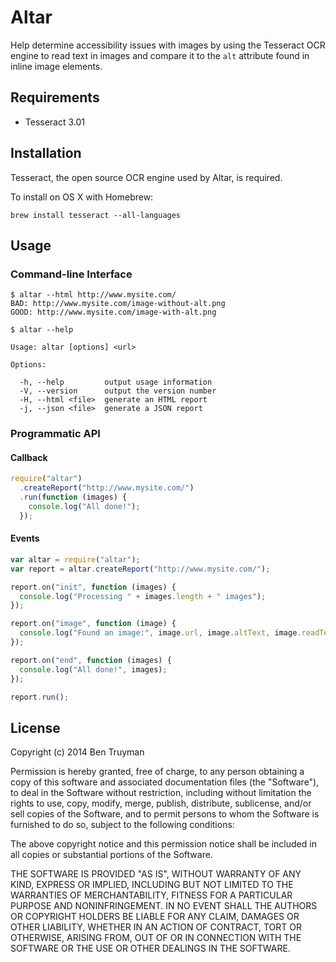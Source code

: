 # Altar

Help determine accessibility issues with images by using the Tesseract OCR
engine to read text in images and compare it to the `alt` attribute found in
inline image elements.

## Requirements

- Tesseract 3.01

## Installation

Tesseract, the open source OCR engine used by Altar, is required.

To install on OS X with Homebrew:

    brew install tesseract --all-languages

## Usage

### Command-line Interface

```shell
$ altar --html http://www.mysite.com/
BAD: http://www.mysite.com/image-without-alt.png
GOOD: http://www.mysite.com/image-with-alt.png
```

```shell
$ altar --help

Usage: altar [options] <url>

Options:

  -h, --help         output usage information
  -V, --version      output the version number
  -H, --html <file>  generate an HTML report
  -j, --json <file>  generate a JSON report
```

### Programmatic API

#### Callback

```javascript
require("altar")
  .createReport("http://www.mysite.com/")
  .run(function (images) {
    console.log("All done!");
  });
```

#### Events

```javascript
var altar = require("altar");
var report = altar.createReport("http://www.mysite.com/");

report.on("init", function (images) {
  console.log("Processing " + images.length + " images");
});

report.on("image", function (image) {
  console.log("Found an image:", image.url, image.altText, image.readText);
});

report.on("end", function (images) {
  console.log("All done!", images);
});

report.run();
```

## License

Copyright (c) 2014 Ben Truyman

Permission is hereby granted, free of charge, to any person
obtaining a copy of this software and associated documentation
files (the "Software"), to deal in the Software without
restriction, including without limitation the rights to use,
copy, modify, merge, publish, distribute, sublicense, and/or sell
copies of the Software, and to permit persons to whom the
Software is furnished to do so, subject to the following
conditions:

The above copyright notice and this permission notice shall be
included in all copies or substantial portions of the Software.

THE SOFTWARE IS PROVIDED "AS IS", WITHOUT WARRANTY OF ANY KIND,
EXPRESS OR IMPLIED, INCLUDING BUT NOT LIMITED TO THE WARRANTIES
OF MERCHANTABILITY, FITNESS FOR A PARTICULAR PURPOSE AND
NONINFRINGEMENT. IN NO EVENT SHALL THE AUTHORS OR COPYRIGHT
HOLDERS BE LIABLE FOR ANY CLAIM, DAMAGES OR OTHER LIABILITY,
WHETHER IN AN ACTION OF CONTRACT, TORT OR OTHERWISE, ARISING
FROM, OUT OF OR IN CONNECTION WITH THE SOFTWARE OR THE USE OR
OTHER DEALINGS IN THE SOFTWARE.
